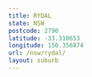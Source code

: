 ```yaml
---
title: RYDAL
state: NSW
postcode: 2790
latitude: -33.310653
longitude: 150.356874
url: /nsw/rydal/
layout: suburb
---
```


